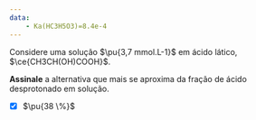 ```yaml
---
data:
    - Ka(HC3H5O3)=8.4e-4
---
```


Considere uma solução $\pu{3,7 mmol.L-1}$ em ácido lático, $\ce{CH3CH(OH)COOH}$.

**Assinale** a alternativa que mais se aproxima da fração de ácido desprotonado em solução.

- [x] $\pu{38 \%}$
